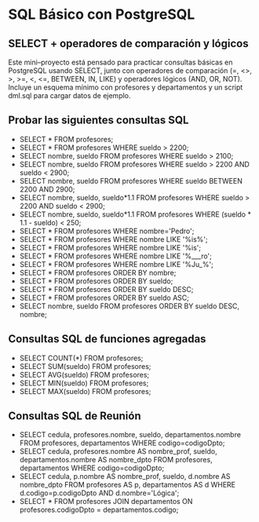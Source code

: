 # SQL Básico con PostgreSQL

## SELECT + operadores de comparación y lógicos

Este mini–proyecto está pensado para practicar consultas básicas en PostgreSQL usando SELECT, junto con operadores de comparación (=, <>, >, >=, <, <=, BETWEEN, IN, LIKE) y operadores lógicos (AND, OR, NOT).
Incluye un esquema mínimo con profesores y departamentos y un script dml.sql para cargar datos de ejemplo.

## Probar las siguientes consultas SQL

- SELECT * FROM profesores;
- SELECT * FROM profesores WHERE sueldo > 2200;
- SELECT nombre, sueldo FROM profesores WHERE sueldo > 2100;
- SELECT nombre, sueldo FROM profesores WHERE sueldo > 2200 AND sueldo < 2900;
- SELECT nombre, sueldo FROM profesores WHERE sueldo BETWEEN 2200 AND 2900;
- SELECT nombre, sueldo, sueldo*1.1 FROM profesores WHERE sueldo > 2200 AND sueldo < 2900;
- SELECT nombre, sueldo, sueldo*1.1  FROM profesores WHERE (sueldo * 1.1 - sueldo) < 250;
- SELECT * FROM profesores WHERE nombre='Pedro';
- SELECT * FROM profesores WHERE nombre LIKE '%is%';
- SELECT * FROM profesores WHERE nombre LIKE '%is';
- SELECT * FROM profesores WHERE nombre LIKE '%___ro';
- SELECT * FROM profesores WHERE nombre LIKE '%Ju_%';
- SELECT * FROM profesores ORDER BY nombre;
- SELECT * FROM profesores ORDER BY sueldo;
- SELECT * FROM profesores ORDER BY sueldo DESC;
- SELECT * FROM profesores ORDER BY sueldo ASC;
- SELECT nombre, sueldo FROM profesores ORDER BY sueldo DESC, nombre;

## Consultas SQL de funciones agregadas

- SELECT COUNT(*) FROM profesores;
- SELECT SUM(sueldo) FROM profesores;
- SELECT AVG(sueldo) FROM profesores;
- SELECT MIN(sueldo) FROM profesores;
- SELECT MAX(sueldo) FROM profesores;

## Consultas SQL de Reunión

- SELECT cedula, profesores.nombre, sueldo, departamentos.nombre FROM profesores, departamentos WHERE codigo=codigoDpto;
- SELECT cedula, profesores.nombre AS nombre_prof, sueldo, departamentos.nombre AS nombre_dpto FROM profesores, departamentos WHERE codigo=codigoDpto;
- SELECT cedula, p.nombre AS nombre_prof, sueldo, d.nombre AS nombre_dpto FROM profesores AS p, departamentos AS d WHERE d.codigo=p.codigoDpto AND d.nombre='Lógica';
- SELECT * FROM profesores JOIN departamentos ON profesores.codigoDpto = departamentos.codigo;






